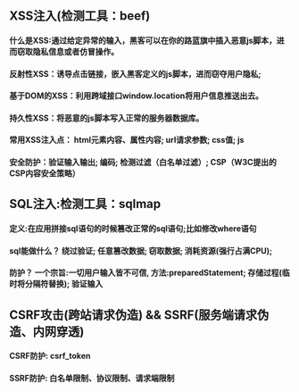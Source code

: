 ## XSS注入(检测工具：beef)
#### 什么是XSS:通过给定异常的输入，黑客可以在你的路蓝旗中插入恶意js脚本，进而窃取隐私信息或者仿冒操作。
#### 反射性XSS：诱导点击链接，嵌入黑客定义的js脚本，进而窃夺用户隐私; 
#### 基于DOM的XSS：利用跨域接口window.location将用户信息推送出去。
#### 持久性XSS：将恶意的js脚本写入正常的服务器数据库。
#### 常用XSS注入点： html元素内容、属性内容; url请求参数; css值; js
#### 安全防护：验证输入输出; 编码; 检测过滤（白名单过滤）; CSP（W3C提出的CSP内容安全策略）

## SQL注入:检测工具：sqlmap
#### 定义:在应用拼接sql语句的时候篡改正常的sql语句;比如修改where语句
#### sql能做什么？ 绕过验证; 任意篡改数据; 窃取数据; 消耗资源(强行占满CPU); 
#### 防护？ 一个宗旨:一切用户输入皆不可信, 方法:preparedStatement; 存储过程(临时将分隔符替换); 验证输入 

## CSRF攻击(跨站请求伪造) && SSRF(服务端请求伪造、内网穿透)
#### CSRF防护: csrf_token
#### SSRF防护: 白名单限制、协议限制、请求端限制